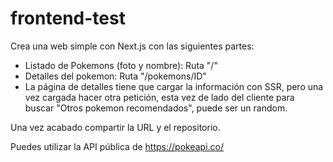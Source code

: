 # frontend-test

Crea una web simple con Next.js con las siguientes partes:
- Listado de Pokemons (foto y nombre): Ruta "/"
- Detalles del pokemon: Ruta "/pokemons/ID"
- La página de detalles tiene que cargar la información con SSR, pero una vez cargada hacer otra petición, esta vez de lado del cliente para buscar "Otros pokemon recomendados", puede ser un random.

Una vez acabado compartir la URL y el repositorio.


Puedes utilizar la API pública de https://pokeapi.co/
